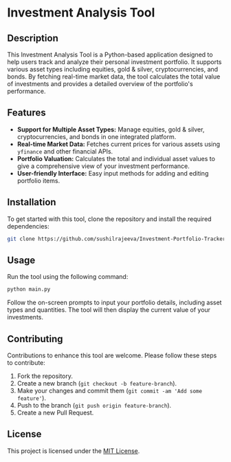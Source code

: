 # Investment Analysis Tool

## Description
This Investment Analysis Tool is a Python-based application designed to help users track and analyze their personal investment portfolio. It supports various asset types including equities, gold & silver, cryptocurrencies, and bonds. By fetching real-time market data, the tool calculates the total value of investments and provides a detailed overview of the portfolio's performance.

## Features
- **Support for Multiple Asset Types:** Manage equities, gold & silver, cryptocurrencies, and bonds in one integrated platform.
- **Real-time Market Data:** Fetches current prices for various assets using `yfinance` and other financial APIs.
- **Portfolio Valuation:** Calculates the total and individual asset values to give a comprehensive view of your investment performance.
- **User-friendly Interface:** Easy input methods for adding and editing portfolio items.

## Installation

To get started with this tool, clone the repository and install the required dependencies:

```bash
git clone https://github.com/sushilrajeeva/Investment-Portfolio-Tracker.git
```

## Usage

Run the tool using the following command:

```bash
python main.py
```


Follow the on-screen prompts to input your portfolio details, including asset types and quantities. The tool will then display the current value of your investments.

## Contributing

Contributions to enhance this tool are welcome. Please follow these steps to contribute:

1. Fork the repository.
2. Create a new branch (`git checkout -b feature-branch`).
3. Make your changes and commit them (`git commit -am 'Add some feature'`).
4. Push to the branch (`git push origin feature-branch`).
5. Create a new Pull Request.

## License

This project is licensed under the [MIT License](LICENSE).

